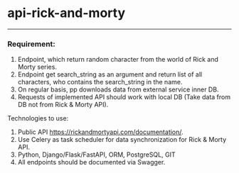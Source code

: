 # api-rick-and-morty

---

### Requirement:
1. Endpoint, which return random character from the world of Rick and Morty series.
2. Endpoint get search_string as an argument and return list of all characters, who contains the search_string  in the name.
3. On regular basis, pp downloads data from external service inner DB.
4. Requests of implemented API should work with local DB (Take data from DB not from Rick & Morty API).

Technologies to use:

1. Public API https://rickandmortyapi.com/documentation/.
2. Use Celery as task scheduler for data synchronization for Rick & Morty API.
3. Python, Django/Flask/FastAPI, ORM, PostgreSQL, GIT
4. All endpoints should be documented via Swagger.
